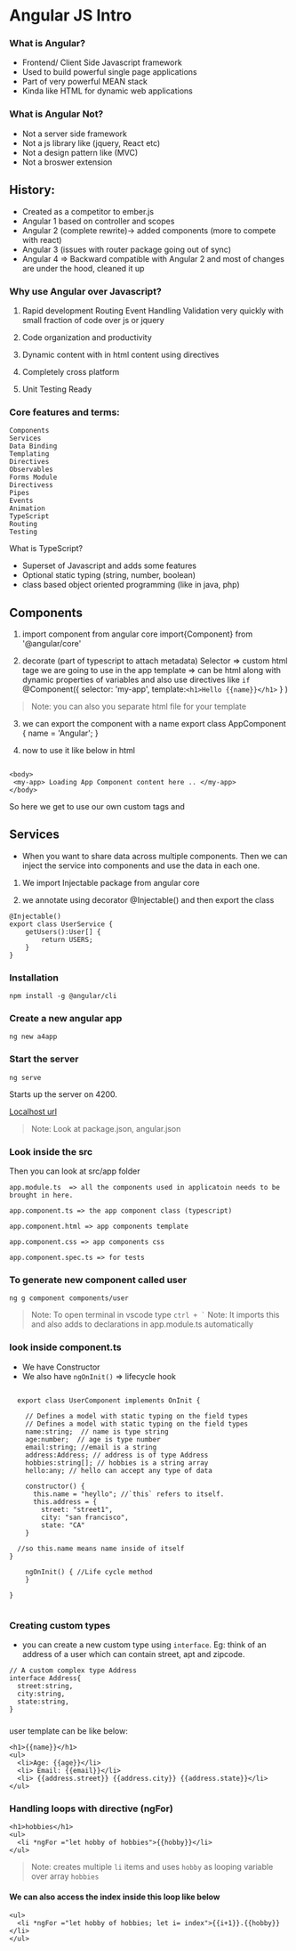 # Angular  JS Intro
### What is Angular?
* Frontend/ Client Side Javascript framework
* Used to build powerful single page applications
* Part of very powerful MEAN stack
* Kinda like HTML for dynamic web applications

### What is Angular Not?
* Not a server side framework
* Not a js library like (jquery, React etc)
* Not a design pattern like (MVC)
* Not a broswer extension

## History:

* Created as a competitor to ember.js
* Angular 1 based on controller and scopes
* Angular 2 (complete rewrite)-> added components (more to compete with react)
* Angular 3 (issues with router package going out of sync)
* Angular 4 => Backward compatible with Angular 2 and most of changes are under the hood, cleaned it up 


### Why use Angular over Javascript?

1) Rapid development 
Routing
Event Handling
Validation 
very quickly with small fraction of code over js or jquery

2) Code organization and productivity
3) Dynamic content with in html content using directives
4) Completely cross platform 
5) Unit Testing Ready

### Core features and terms:
```
Components
Services
Data Binding
Templating
Directives
Observables
Forms Module
Directivess
Pipes
Events
Animation
TypeScript
Routing
Testing
```

What is TypeScript?

* Superset of Javascript and adds some features
* Optional static typing (string, number, boolean)
* class based object oriented programming (like in java, php)


## Components
1. import component from angular core
import{Component} from '@angular/core'

2. decorate (part of typescript to attach metadata) 
Selector => custom html tage we are going to use in the app
template => can be html along with dynamic properties of variables and also use directives like `if`
@Component({
	selector: 'my-app', 
	template:`<h1>Hello {{name}}</h1>` }
)
>Note: you can also you separate html file for your template
3. we can export the component with a name
export class AppComponent {
	name = 'Angular';
}

4. now to use it like below in html
```

<body>
 <my-app> Loading App Component content here .. </my-app>
</body>

```

So here we get to use our own custom tags and 

## Services

* When you want to share data across multiple components. 
Then we can inject the service into components and use the data in each one.

1. We import Injectable package from angular core

2. we annotate using decorator @Injectable()
and then export the class

```
@Injectable()
export class UserService {
	getUsers():User[] {
		return USERS;
	}
}

```


### Installation
``` 
npm install -g @angular/cli

```

### Create a new angular app
``` 
ng new a4app 

```

### Start the server
```
ng serve

```
Starts up the server on 4200.

[Localhost url](http://localhost:4200)

> Note: Look at package.json, angular.json 

### Look inside the src

Then you can look at src/app folder
```
app.module.ts  => all the components used in applicatoin needs to be brought in here.

app.component.ts => the app component class (typescript)

app.component.html => app components template

app.component.css => app components css

app.component.spec.ts => for tests

```

### To generate new component called user
``` 
ng g component components/user

```
> Note: To open terminal in vscode type `` ctrl + ` ``
> Note: It imports this and also adds to declarations in app.module.ts automatically
### look inside component.ts
  * We have Constructor 
  * We also have `ngOnInit()` => lifecycle hook 

  ```

	export class UserComponent implements OnInit {

	  // Defines a model with static typing on the field types
	  // Defines a model with static typing on the field types
	  name:string;  // name is type string
	  age:number;  // age is type number
	  email:string; //email is a string
	  address:Address; // address is of type Address
	  hobbies:string[]; // hobbies is a string array
	  hello:any; // hello can accept any type of data
  
	  constructor() { 
	    this.name = "heyllo"; //`this` refers to itself. 
	    this.address = {
	      street: "street1",
	      city: "san francisco",
	      state: "CA"
	  }
    
    //so this.name means name inside of itself
  }

	  ngOnInit() { //Life cycle method
	  }

}


  ```

### Creating custom types
* you can create a new custom type using `interface`. Eg: think of an address of a user which can contain street, apt and zipcode.

```
// A custom complex type Address
interface Address{
  street:string,
  city:string,
  state:string,
}

```

###
user template can be like below:
```
<h1>{{name}}</h1>
<ul>
  <li>Age: {{age}}</li>
  <li> Email: {{email}}</li>
  <li> {{address.street}} {{address.city}} {{address.state}}</li>
</ul>

```

### Handling loops with directive (ngFor)

```
<h1>hobbies</h1>
<ul>
  <li *ngFor ="let hobby of hobbies">{{hobby}}</li>
</ul>

```
> Note: creates multiple `li` items and uses `hobby` as looping variable over array `hobbies` 

#### We can also access the index inside this loop like below
```
<ul>
  <li *ngFor ="let hobby of hobbies; let i= index">{{i+1}}.{{hobby}}</li>
</ul>
```




